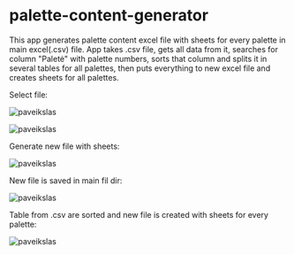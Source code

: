 # palette-content-generator
This app generates palette content excel file with sheets for every palette in main excel(.csv) file. App takes .csv file, gets all data from it,
searches for column "Paletė" with palette numbers, sorts that column and splits it in several tables for all palettes, then puts everything to new excel file and creates sheets for all palettes.

Select file:

![paveikslas](https://user-images.githubusercontent.com/51360361/228498586-f8a1b787-6248-4e4d-836a-c14c9f93fbed.png)

![paveikslas](https://user-images.githubusercontent.com/51360361/228498703-f09b42d2-b73b-4812-8b01-129b6e260ee1.png)

Generate new file with sheets:

![paveikslas](https://user-images.githubusercontent.com/51360361/228498812-8c23257c-b8db-4144-905a-6bb5846f6ecd.png)

New file is saved in main fil dir:

![paveikslas](https://user-images.githubusercontent.com/51360361/228498896-e99d28af-429e-451c-b1f4-580fb53d43e3.png)

Table from .csv are sorted and new file is created with sheets for every palette:

![paveikslas](https://user-images.githubusercontent.com/51360361/228499068-7c2d8b59-d699-4ff4-aac1-7e910bedd02b.png)
